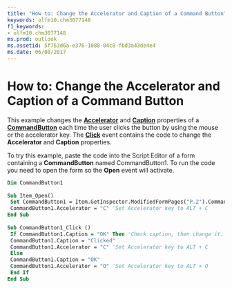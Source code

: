 ```yaml
---
title: "How to: Change the Accelerator and Caption of a Command Button"
keywords: olfm10.chm3077148
f1_keywords:
- olfm10.chm3077148
ms.prod: outlook
ms.assetid: 5f763d6a-e376-1088-04c8-fbd3a43de4e4
ms.date: 06/08/2017
---
```



# How to: Change the Accelerator and Caption of a Command Button

This example changes the **[Accelerator](commandbutton-accelerator-property-outlook-forms-script.md)** and **[Caption](commandbutton-caption-property-outlook-forms-script.md)** properties of a **[CommandButton](commandbutton-object-outlook-forms-script.md)** each time the user clicks the button by using the mouse or the accelerator key. The **[Click](commandbutton-click-event-outlook-forms-script.md)** event contains the code to change the **Accelerator** and **Caption** properties.

To try this example, paste the code into the Script Editor of a form containing a **CommandButton** named CommandButton1. To run the code you need to open the form so the **Open** event will activate.



```vb
Dim CommandButton1 
 
Sub Item_Open() 
 Set CommandButton1 = Item.GetInspector.ModifiedFormPages("P.2").CommandButton1 
 CommandButton1.Accelerator = "C" 'Set Accelerator key to ALT + C 
End Sub 
 
Sub CommandButton1_Click () 
 If CommandButton1.Caption = "OK" Then 'Check caption, then change it. 
 CommandButton1.Caption = "Clicked" 
 CommandButton1.Accelerator = "C" 'Set Accelerator key to ALT + C 
 Else 
 CommandButton1.Caption = "OK" 
 CommandButton1.Accelerator = "O" 'Set Accelerator key to ALT + O 
 End If 
End Sub
```


